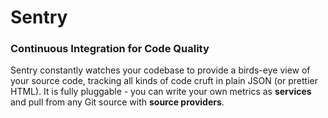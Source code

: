 # Sentry

### Continuous Integration for Code Quality

Sentry constantly watches your codebase to provide a birds-eye view of your source code, tracking all kinds of code cruft in plain JSON (or prettier HTML). It is fully pluggable - you can write your own metrics as **services** and pull from any Git source with **source providers**.

